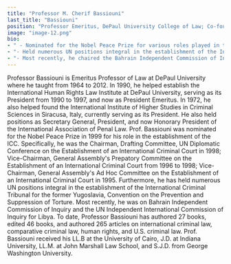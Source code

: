 ```yaml
---
title: "Professor M. Cherif Bassiouni"
last_title: "Bassiouni"
position: "Professor Emeritus, DePaul University College of Law; Co-founder, International Institute of Higher Studies in Criminal Sciences"
image: "image-12.png"
bio: 
- " - Nominated for the Nobel Peace Prize for various roles played in the establishment of the International Criminal Court (1998)<br />"
- "- Held numerous UN positions integral in the establishment of the International Criminal Tribunal for the former Yugoslavia and the Convention on the Prevention and Suppression of Torture<br />" 
- "- Most recently, he chaired the Bahrain Independent Commission of Inquiry and the UN Independent International Commission of Inquiry for Libya<br />"
---
```

Professor Bassiouni is Emeritus Professor of Law at DePaul University where he taught from 1964 to 2012. In 1990, he helped establish the International Human Rights Law Institute at DePaul University, serving as its President from 1990 to 1997, and now as President Emeritus. In 1972, he also helped found the International Institute of Higher Studies in Criminal Sciences in Siracusa, Italy, currently serving as its President. He also held positions as Secretary General, President, and now Honorary President of the International Association of Penal Law. Prof. Bassiouni was nominated for the Nobel Peace Prize in 1999 for his role in the establishment of the ICC. Specifically, he was the Chairman, Drafting Committee, UN Diplomatic Conference on the Establishment of an International Criminal Court in 1998; Vice-Chairman, General Assembly's Prepatory Committee on the Establishment of an International Criminal Court from 1996 to 1998; Vice-Chairman, General Assembly's Ad Hoc Committee on the Establishment of an International Criminal Court in 1995. Furthermore, he has held numerous UN positions integral in the establishment of the International Criminal Tribunal for the former Yugoslavia, Convention on the Prevention and Suppression of Torture. Most recently, he was on Bahrain Independent Commission of Inquiry and the UN Independent International Commission of Inquiry for Libya. To date, Professor Bassiouni has authored 27 books, edited 46 books, and authored 265 articles on international criminal law, comparative criminal law, human rights, and U.S. criminal law. Prof. Bassiouni received his LL.B at the University of Cairo, J.D. at Indiana University, LL.M. at John Marshall Law School, and S.J.D. from George Washington University.